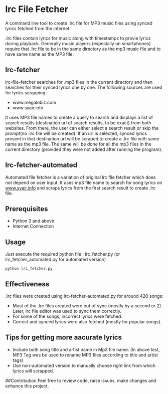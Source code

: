 # lrc File Fetcher
A command line tool to create .lrc file for MP3 music files using synced lyrics fetched from the internet.

.lrc files contain lyrics for music along with timestamps to provie lyrics during playback. Generally music players (especially on smartphones) require that .lrc file  to be in the same directory as the mp3 music file and to have same name as the MP3 file.


## lrc-fetcher
lrc-file-fetcher searches for .mp3 files in the current directory and then searches for their synced lyrics one by one. The following sources are used for lyrics scrapping:
<ul>
<li>www.megalobiz.com</li>
<li>www.syair.info</li>
</ul>

It uses MP3 file names to create a query to search and displays a list of search results (destination url of search results, to be exact) from both websites. From there, the user can either select a search result or skip the prompt(no .lrc file will be created). If an url is selected, synced lyrics present in that destination url will be scraped to create a .lrc file with same name as the mp3 file. The same will be done for all the mp3 files in the current directory (provided they were not added after running the program).

  
## lrc-fetcher-automated
Automated file fetcher is a variation of original lrc file fetcher which does not depend on user input. It uses mp3 file name to search for song lyrics on www.syair.info and scraps lyrics from the first search result to create .lrc file.

 
## Prerequisites
<ul>
<li>Python 3 and above</li>
<li>Internet Connection</li>
</ul>

  
## Usage
Just execute the required python file : lrc_fetcher.py (or lrc_fetcher_automated.py for automated version)
~~~
python lrc_fetcher.py
~~~


## Effectiveness
.lrc files were created using lrc-fetcher-automated.py for around 420 songs:
<ul>
<li>Most of the .lrc files created were out of sync (mostly by a second or 2). Later, lrc file editor was used to sync them correctly.</li>
<li>For some of the songs, incorrect lyrics were fetched.</li>
<li>Correct and synced lyrics were also fetched (mostly for popular songs).</li>
</ul>

  
## Tips for getting more aacurate lyrics
<ul>
<li>Include both song title and artist name in Mp3 file name. (In above test, MP3 Tag was be used to rename MP3 files according to title and artist tags)  </li>
<li>Use non-automated version to manually choose right link from which lyrics will scrapped.</li>
</ul>


##Contribution
Feel free to review code, raise issues, make changes and enhance this project.
